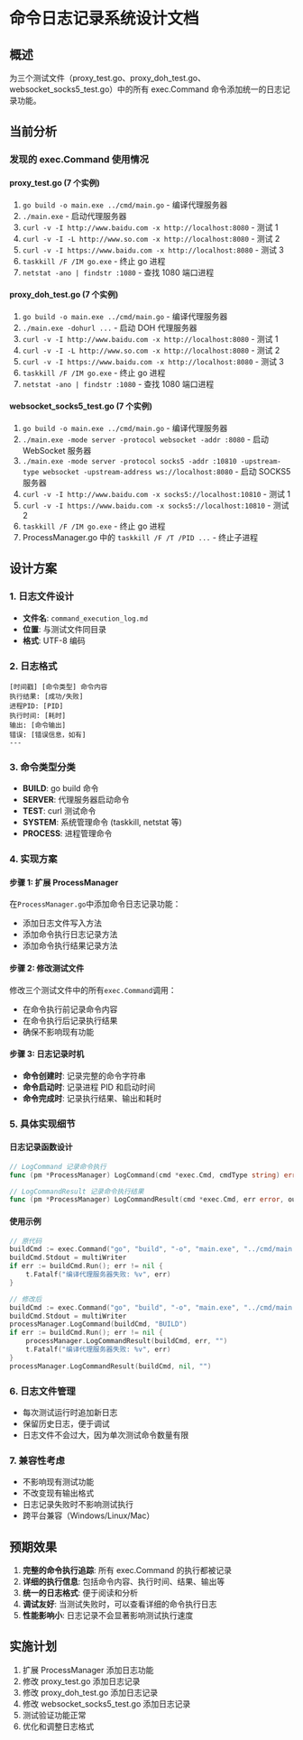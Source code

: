 # 命令日志记录系统设计文档

## 概述

为三个测试文件（proxy_test.go、proxy_doh_test.go、websocket_socks5_test.go）中的所有
exec.Command 命令添加统一的日志记录功能。

## 当前分析

### 发现的 exec.Command 使用情况

#### proxy_test.go (7 个实例)

1. `go build -o main.exe ../cmd/main.go` - 编译代理服务器
2. `./main.exe` - 启动代理服务器
3. `curl -v -I http://www.baidu.com -x http://localhost:8080` - 测试 1
4. `curl -v -I -L http://www.so.com -x http://localhost:8080` - 测试 2
5. `curl -v -I https://www.baidu.com -x http://localhost:8080` - 测试 3
6. `taskkill /F /IM go.exe` - 终止 go 进程
7. `netstat -ano | findstr :1080` - 查找 1080 端口进程

#### proxy_doh_test.go (7 个实例)

1. `go build -o main.exe ../cmd/main.go` - 编译代理服务器
2. `./main.exe -dohurl ...` - 启动 DOH 代理服务器
3. `curl -v -I http://www.baidu.com -x http://localhost:8080` - 测试 1
4. `curl -v -I -L http://www.so.com -x http://localhost:8080` - 测试 2
5. `curl -v -I https://www.baidu.com -x http://localhost:8080` - 测试 3
6. `taskkill /F /IM go.exe` - 终止 go 进程
7. `netstat -ano | findstr :1080` - 查找 1080 端口进程

#### websocket_socks5_test.go (7 个实例)

1. `go build -o main.exe ../cmd/main.go` - 编译代理服务器
2. `./main.exe -mode server -protocol websocket -addr :8080` - 启动 WebSocket
   服务器
3. `./main.exe -mode server -protocol socks5 -addr :10810 -upstream-type websocket -upstream-address ws://localhost:8080` -
   启动 SOCKS5 服务器
4. `curl -v -I http://www.baidu.com -x socks5://localhost:10810` - 测试 1
5. `curl -v -I https://www.baidu.com -x socks5://localhost:10810` - 测试 2
6. `taskkill /F /IM go.exe` - 终止 go 进程
7. ProcessManager.go 中的 `taskkill /F /T /PID ...` - 终止子进程

## 设计方案

### 1. 日志文件设计

- **文件名**: `command_execution_log.md`
- **位置**: 与测试文件同目录
- **格式**: UTF-8 编码

### 2. 日志格式

```
[时间戳] [命令类型] 命令内容
执行结果: [成功/失败]
进程PID: [PID]
执行时间: [耗时]
输出: [命令输出]
错误: [错误信息，如有]
---
```

### 3. 命令类型分类

- **BUILD**: go build 命令
- **SERVER**: 代理服务器启动命令
- **TEST**: curl 测试命令
- **SYSTEM**: 系统管理命令 (taskkill, netstat 等)
- **PROCESS**: 进程管理命令

### 4. 实现方案

#### 步骤 1: 扩展 ProcessManager

在`ProcessManager.go`中添加命令日志记录功能：

- 添加日志文件写入方法
- 添加命令执行日志记录方法
- 添加命令执行结果记录方法

#### 步骤 2: 修改测试文件

修改三个测试文件中的所有`exec.Command`调用：

- 在命令执行前记录命令内容
- 在命令执行后记录执行结果
- 确保不影响现有功能

#### 步骤 3: 日志记录时机

- **命令创建时**: 记录完整的命令字符串
- **命令启动时**: 记录进程 PID 和启动时间
- **命令完成时**: 记录执行结果、输出和耗时

### 5. 具体实现细节

#### 日志记录函数设计

```go
// LogCommand 记录命令执行
func (pm *ProcessManager) LogCommand(cmd *exec.Cmd, cmdType string) error

// LogCommandResult 记录命令执行结果
func (pm *ProcessManager) LogCommandResult(cmd *exec.Cmd, err error, output string) error
```

#### 使用示例

```go
// 原代码
buildCmd := exec.Command("go", "build", "-o", "main.exe", "../cmd/main.go")
buildCmd.Stdout = multiWriter
if err := buildCmd.Run(); err != nil {
    t.Fatalf("编译代理服务器失败: %v", err)
}

// 修改后
buildCmd := exec.Command("go", "build", "-o", "main.exe", "../cmd/main.go")
buildCmd.Stdout = multiWriter
processManager.LogCommand(buildCmd, "BUILD")
if err := buildCmd.Run(); err != nil {
    processManager.LogCommandResult(buildCmd, err, "")
    t.Fatalf("编译代理服务器失败: %v", err)
}
processManager.LogCommandResult(buildCmd, nil, "")
```

### 6. 日志文件管理

- 每次测试运行时追加新日志
- 保留历史日志，便于调试
- 日志文件不会过大，因为单次测试命令数量有限

### 7. 兼容性考虑

- 不影响现有测试功能
- 不改变现有输出格式
- 日志记录失败时不影响测试执行
- 跨平台兼容（Windows/Linux/Mac）

## 预期效果

1. **完整的命令执行追踪**: 所有 exec.Command 的执行都被记录
2. **详细的执行信息**: 包括命令内容、执行时间、结果、输出等
3. **统一的日志格式**: 便于阅读和分析
4. **调试友好**: 当测试失败时，可以查看详细的命令执行日志
5. **性能影响小**: 日志记录不会显著影响测试执行速度

## 实施计划

1. 扩展 ProcessManager 添加日志功能
2. 修改 proxy_test.go 添加日志记录
3. 修改 proxy_doh_test.go 添加日志记录
4. 修改 websocket_socks5_test.go 添加日志记录
5. 测试验证功能正常
6. 优化和调整日志格式
